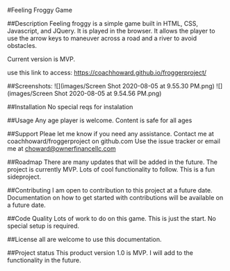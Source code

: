#Feeling Froggy Game

##Description
Feeling froggy is a simple game built in HTML, CSS, Javascript, and JQuery. It is played in the browser. It allows the player to use the arrow keys to maneuver across a road and a river to avoid obstacles.

Current version is MVP.

use this link to access: https://coachhoward.github.io/froggerproject/


##Screenshots:
![](images/Screen Shot 2020-08-05 at 9.55.30 PM.png)
![](images/Screen Shot 2020-08-05 at 9.54.56 PM.png)


##Installation
No special reqs for instalation

##Usage
Any age player is welcome. Content is safe for all ages

##Support
Pleae let me know if you need any assistance. Contact me at coachhoward/froggerproject on github.com Use the issue tracker or email me at choward@ownerfinancellc.com

##Roadmap
There are many updates that will be added in the future. The project is currently MVP. Lots of cool functionality to follow. This is a fun sideproject.

##Contributing
I am open to contribution to this project at a future date. Documentation on how to get started with contributions will be available on a future date.

##Code Quality
Lots of work to do on this game. This is just the start. No special setup is required.


##License all are welcome to use this documentation. 


##Project status
This product version 1.0 is MVP. I will add to the functionality in the future.
